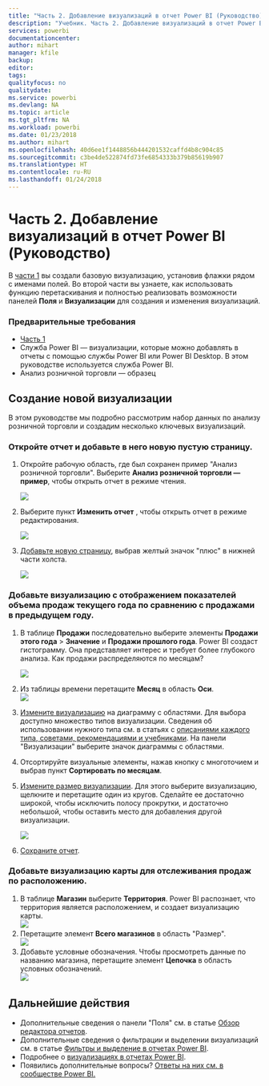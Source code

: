```yaml
---
title: "Часть 2. Добавление визуализаций в отчет Power BI (Руководство)"
description: "Учебник. Часть 2. Добавление визуализаций в отчет Power BI"
services: powerbi
documentationcenter: 
author: mihart
manager: kfile
backup: 
editor: 
tags: 
qualityfocus: no
qualitydate: 
ms.service: powerbi
ms.devlang: NA
ms.topic: article
ms.tgt_pltfrm: NA
ms.workload: powerbi
ms.date: 01/23/2018
ms.author: mihart
ms.openlocfilehash: 40d6ee1f1448856b444201532caffd4b8c904c85
ms.sourcegitcommit: c3be4de522874fd73fe6854333b379b85619b907
ms.translationtype: HT
ms.contentlocale: ru-RU
ms.lasthandoff: 01/24/2018
---
```

# <a name="part-2-add-visualizations-to-a-power-bi-report-tutorial"></a>Часть 2. Добавление визуализаций в отчет Power BI (Руководство)
В [части 1](power-bi-report-add-visualizations-ii.md) вы создали базовую визуализацию, установив флажки рядом с именами полей.  Во второй части вы узнаете, как использовать функцию перетаскивания и полностью реализовать возможности панелей **Поля** и **Визуализации** для создания и изменения визуализаций.

### <a name="prerequisites"></a>Предварительные требования
- [Часть 1](power-bi-report-add-visualizations-ii.md)
- Служба Power BI — визуализации, которые можно добавлять в отчеты с помощью службы Power BI или Power BI Desktop. В этом руководстве используется служба Power BI. 
- Анализ розничной торговли — образец

## <a name="create-a-new-visualization"></a>Создание новой визуализации
В этом руководстве мы подробно рассмотрим набор данных по анализу розничной торговли и создадим несколько ключевых визуализаций.

### <a name="open-a-report-and-add-a-new-blank-page"></a>Откройте отчет и добавьте в него новую пустую страницу.
1. Откройте рабочую область, где был сохранен пример "Анализ розничной торговли". Выберите **Анализ розничной торговли — пример**, чтобы открыть отчет в режиме чтения.
   
   ![](media/power-bi-report-add-visualizations-ii/power-bi-open-report.png)
2. Выберите пункт **Изменить отчет** , чтобы открыть отчет в режиме редактирования.
   
   ![](media/power-bi-report-add-visualizations-ii/editreport1.png)
3. [Добавьте новую страницу](power-bi-report-add-page.md), выбрав желтый значок "плюс" в нижней части холста.
   
   ![](media/power-bi-report-add-visualizations-ii/pbi_addreportpage.png)

### <a name="add-a-visualization-that-looks-at-this-years-sales-compared-to-last-year"></a>Добавьте визуализацию с отображением показателей объема продаж текущего года по сравнению с продажами в предыдущем году.
1. В таблице **Продажи** последовательно выберите элементы **Продажи этого года** > **Значение** и **Продажи прошлого года**. Power BI создаст гистограмму.  Она представляет интерес и требует более глубокого анализа. Как продажи распределяются по месяцам?  
   
   ![](media/power-bi-report-add-visualizations-ii/pbi_part2_4bnew.png)
2. Из таблицы времени перетащите **Месяц** в область **Оси**.  
   ![](media/power-bi-report-add-visualizations-ii/pbi_part2_5newnew.png)
3. [Измените визуализацию](power-bi-report-change-visualization-type.md) на диаграмму с областями.  Для выбора доступно множество типов визуализации. Сведения об использовании нужного типа см. в статьях с [описаниями каждого типа, советами, рекомендациями и учебниками](power-bi-visualization-types-for-reports-and-q-and-a.md). На панели "Визуализации" выберите значок диаграммы с областями.
4. Отсортируйте визуальные элементы, нажав кнопку с многоточием и выбрав пункт **Сортировать по месяцам**.
5. [Измените размер визуализации](power-bi-visualization-move-and-resize.md). Для этого выберите визуализацию, щелкните и перетащите один из кругов. Сделайте ее достаточно широкой, чтобы исключить полосу прокрутки, и достаточно небольшой, чтобы оставить место для добавления другой визуализации.
   
   ![](media/power-bi-report-add-visualizations-ii/pbi_part2_7b.png)
6. [Сохраните отчет](service-report-save.md).

### <a name="add-a-map-visualization-that-looks-at-sales-by-location"></a>Добавьте визуализацию карты для отслеживания продаж по расположению.
1. В таблице **Магазин** выберите **Территория**. Power BI распознает, что территория является расположением, и создает визуализацию карты.  
   ![](media/power-bi-report-add-visualizations-ii/pbi_part2_8newnew.png)
2. Перетащите элемент **Всего магазинов** в область "Размер".  
   ![](media/power-bi-report-add-visualizations-ii/power-bi-add-visual-to-a-reportnew.png)
3. Добавьте условные обозначения.  Чтобы просмотреть данные по названию магазина, перетащите элемент **Цепочка** в область условных обозначений.  
   ![](media/power-bi-report-add-visualizations-ii/power-bi-add-visual-to-a-report-3new.png)

## <a name="next-steps"></a>Дальнейшие действия
* Дополнительные сведения о панели "Поля" см. в статье [Обзор редактора отчетов](service-the-report-editor-take-a-tour.md).   
* Дополнительные сведения о фильтрации и выделении визуализаций см. в статье [Фильтры и выделение в отчетах Power BI](power-bi-reports-filters-and-highlighting.md).  
* Подробнее о [визуализациях в отчетах Power BI](power-bi-report-visualizations.md).  
* Появились дополнительные вопросы? [Ответы на них см. в сообществе Power BI.](http://community.powerbi.com/)

